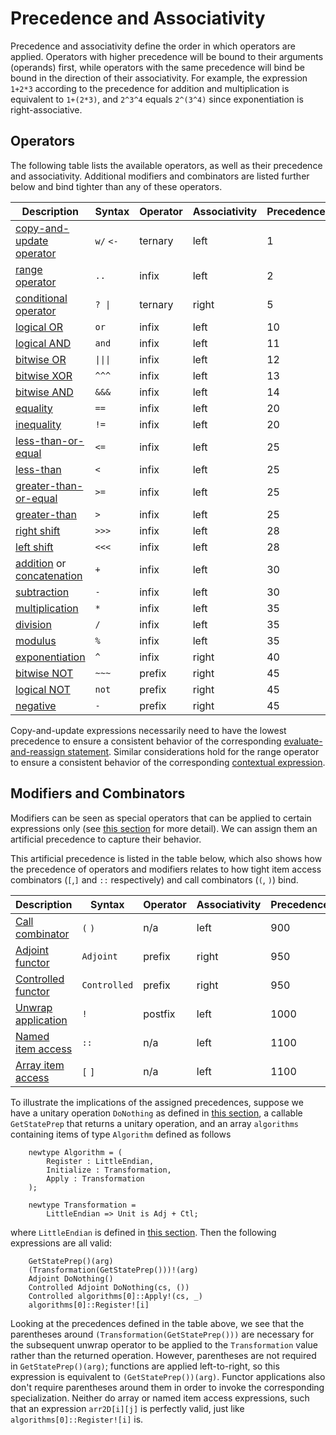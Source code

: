 # Precedence and Associativity

Precedence and associativity define the order in which operators are applied. Operators with higher precedence will be bound to their arguments (operands) first, while operators with the same precedence will bind be bound in the direction of their associativity. 
For example, the expression `1+2*3` according to the precedence for addition and multiplication is equivalent to `1+(2*3)`, and `2^3^4` equals `2^(3^4)` since exponentiation is right-associative. 

## Operators

The following table lists the available operators, as well as their precedence and associativity. 
Additional modifiers and combinators are listed further below and bind tighter than any of these operators. 

| Description | Syntax | Operator | Associativity | Precedence |
| --- | --- | --- | --- | --- |
| [copy-and-update operator](xref:microsoft.quantum.qsharp.copyandupdateexpressions#copy-and-update-expressions) | `w/` `<-` | ternary | left  | 1  |
| [range operator](xref:microsoft.quantum.qsharp.valueliterals#range-literals) | `..` | infix | left | 2 |
| [conditional operator](xref:microsoft.quantum.qsharp.conditionalexpressions#conditional-expressions) | <code>? &vert;</code> | ternary | right | 5 |
| [logical OR](xref:microsoft.quantum.qsharp.logicalexpressions#logical-expressions) | `or` | infix | left | 10 |
| [logical AND](xref:microsoft.quantum.qsharp.logicalexpressions#logical-expressions) | `and` | infix | left | 11 |
| [bitwise OR](xref:microsoft.quantum.qsharp.bitwiseexpressions#bitwise-expressions) | <code>&vert;&vert;&vert;</code> | infix | left | 12 |
| [bitwise XOR](xref:microsoft.quantum.qsharp.bitwiseexpressions#bitwise-expressions) | `^^^` | infix | left | 13 |
| [bitwise AND](xref:microsoft.quantum.qsharp.bitwiseexpressions#bitwise-expressions) | `&&&` | infix | left | 14 |
| [equality](xref:microsoft.quantum.qsharp.comparativeexpressions#equality-comparison) | `==` | infix | left | 20 |
| [inequality](xref:microsoft.quantum.qsharp.comparativeexpressions#equality-comparison) | `!=` | infix | left | 20 |
| [less-than-or-equal](xref:microsoft.quantum.qsharp.comparativeexpressions#quantitative-comparison) | `<=` | infix | left | 25 |
| [less-than](xref:microsoft.quantum.qsharp.comparativeexpressions#quantitative-comparison) | `<` | infix | left | 25 |
| [greater-than-or-equal](xref:microsoft.quantum.qsharp.comparativeexpressions#quantitative-comparison) | `>=` | infix | left | 25 |
| [greater-than](xref:microsoft.quantum.qsharp.comparativeexpressions#quantitative-comparison) | `>` | infix | left | 25 |
| [right shift](xref:microsoft.quantum.qsharp.bitwiseexpressions#bitwise-expressions) | `>>>` | infix | left | 28 |
| [left shift](xref:microsoft.quantum.qsharp.bitwiseexpressions#bitwise-expressions) | `<<<` | infix | left | 28 |
| [addition](xref:microsoft.quantum.qsharp.arithmeticexpressions#arithmetic-expressions) or [concatenation](xref:microsoft.quantum.qsharp.concatenationexpressions#concatenation) | `+` | infix | left | 30 |
| [subtraction](xref:microsoft.quantum.qsharp.arithmeticexpressions#arithmetic-expressions) | `-` | infix | left | 30 |
| [multiplication](xref:microsoft.quantum.qsharp.arithmeticexpressions#arithmetic-expressions) | `*` | infix | left | 35 |
| [division](xref:microsoft.quantum.qsharp.arithmeticexpressions#arithmetic-expressions) | `/` | infix | left | 35 |
| [modulus](xref:microsoft.quantum.qsharp.arithmeticexpressions#arithmetic-expressions) | `%` | infix | left | 35 |
| [exponentiation](xref:microsoft.quantum.qsharp.arithmeticexpressions#arithmetic-expressions) | `^` | infix | right | 40 |
| [bitwise NOT](xref:microsoft.quantum.qsharp.bitwiseexpressions#bitwise-expressions) | `~~~` | prefix | right | 45 |
| [logical NOT](xref:microsoft.quantum.qsharp.logicalexpressions#logical-expressions) | `not` | prefix | right | 45 |
| [negative](xref:microsoft.quantum.qsharp.arithmeticexpressions#arithmetic-expressions) | `-` | prefix | right | 45 |


Copy-and-update expressions necessarily need to have the lowest precedence to ensure a consistent behavior of the corresponding [evaluate-and-reassign statement](xref:microsoft.quantum.qsharp.variabledeclarationsandreassignments#evaluate-and-reassign-statements). 
Similar considerations hold for the range operator to ensure a consistent behavior of the corresponding [contextual expression](xref:microsoft.quantum.qsharp.contextualexpressions#contextual-and-omitted-expressions).

## Modifiers and Combinators

Modifiers can be seen as special operators that can be applied to certain expressions only (see [this section](xref:microsoft.quantum.qsharp.expressions-overview#expressions) for more detail). We can assign them an artificial precedence to capture their behavior. 

This artificial precedence is listed in the table below, which also shows how the precedence of operators and modifiers relates to how tight item access combinators (`[`,`]` and `::` respectively) and call combinators (`(`, `)`) bind.

| Description | Syntax | Operator | Associativity | Precedence |
| --- | --- | --- | --- | --- |
| [Call combinator](xref:microsoft.quantum.qsharp.callstatements#call-statements) | `(` `)` | n/a | left | 900 | 
| [Adjoint functor](xref:microsoft.quantum.qsharp.callstatements#call-statements) | `Adjoint` | prefix | right | 950 |
| [Controlled functor](xref:microsoft.quantum.qsharp.callstatements#call-statements) | `Controlled` | prefix | right | 950 |
| [Unwrap application](xref:microsoft.quantum.qsharp.itemaccessexpression#item-access-for-user-defined-types) | `!` | postfix | left | 1000 |
| [Named item access](xref:microsoft.quantum.qsharp.itemaccessexpression#item-access-for-user-defined-types) | `::` | n/a | left | 1100 |  
| [Array item access](xref:microsoft.quantum.qsharp.itemaccessexpression#array-item-access-and-array-slicing) | `[` `]` | n/a | left | 1100 |

To illustrate the implications of the assigned precedences, suppose we have a unitary operation `DoNothing` as defined in [this section](xref:microsoft.quantum.qsharp.specializationdeclarations#specialization-declarations), a callable `GetStatePrep` that returns a unitary operation, and an array `algorithms` containing items of type `Algorithm` defined as follows

```qsharp
    newtype Algorithm = (
        Register : LittleEndian,
        Initialize : Transformation,
        Apply : Transformation
    );

    newtype Transformation =
        LittleEndian => Unit is Adj + Ctl;
```

where `LittleEndian` is defined in [this section](xref:microsoft.quantum.qsharp.typedeclarations#type-declarations). 
Then the following expressions are all valid: 
```qsharp
    GetStatePrep()(arg)
    (Transformation(GetStatePrep()))!(arg)
    Adjoint DoNothing()
    Controlled Adjoint DoNothing(cs, ())
    Controlled algorithms[0]::Apply!(cs, _)
    algorithms[0]::Register![i]
```
Looking at the precedences defined in the table above, we see that the parentheses around `(Transformation(GetStatePrep()))` are necessary for the subsequent unwrap operator to be applied to the `Transformation` value rather than the returned operation. 
However, parentheses are not required in `GetStatePrep()(arg)`; functions are applied left-to-right, so this expression is equivalent to `(GetStatePrep())(arg)`.
Functor applications also don't require parentheses around them in order to invoke the corresponding specialization. Neither do array or named item access expressions, such that an expression `arr2D[i][j]` is perfectly valid, just like `algorithms[0]::Register![i]` is.


